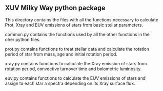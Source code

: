 ## XUV Milky Way python package

This directory contains the files with all the functions necessary to calculate Prot, Xray and EUV emissions of stars from basic stellar parameters.

common.py contains the functions used by all the other functions in the oher python files.

prot.py contains functions to treat stellar data and calculate the rotation period of star from mass, age and initial rotation period.

xray.py contains functions to calculate the Xray emission of stars from rotation period, convective turnover time and bolometric luminosity.

euv.py contains functions to calculate the EUV emissions of stars and assign to each star a spectra depending on its Xray surface flux.
